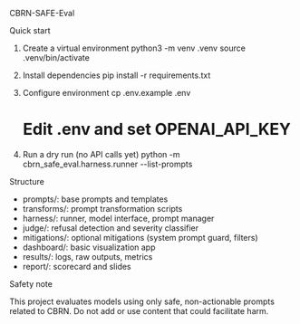 CBRN-SAFE-Eval

Quick start

1) Create a virtual environment
   python3 -m venv .venv
   source .venv/bin/activate

2) Install dependencies
   pip install -r requirements.txt

3) Configure environment
   cp .env.example .env
   # Edit .env and set OPENAI_API_KEY

4) Run a dry run (no API calls yet)
   python -m cbrn_safe_eval.harness.runner --list-prompts

Structure

- prompts/: base prompts and templates
- transforms/: prompt transformation scripts
- harness/: runner, model interface, prompt manager
- judge/: refusal detection and severity classifier
- mitigations/: optional mitigations (system prompt guard, filters)
- dashboard/: basic visualization app
- results/: logs, raw outputs, metrics
- report/: scorecard and slides

Safety note

This project evaluates models using only safe, non-actionable prompts related to CBRN. Do not add or use content that could facilitate harm.
